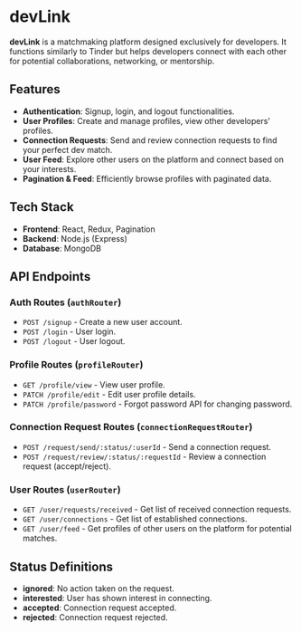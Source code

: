 # devLink

**devLink** is a matchmaking platform designed exclusively for developers. It functions similarly to Tinder but helps developers connect with each other for potential collaborations, networking, or mentorship.

## Features

- **Authentication**: Signup, login, and logout functionalities.
- **User Profiles**: Create and manage profiles, view other developers' profiles.
- **Connection Requests**: Send and review connection requests to find your perfect dev match.
- **User Feed**: Explore other users on the platform and connect based on your interests.
- **Pagination & Feed**: Efficiently browse profiles with paginated data.

## Tech Stack

- **Frontend**: React, Redux, Pagination
- **Backend**: Node.js (Express)
- **Database**: MongoDB

## API Endpoints

### Auth Routes (`authRouter`)
- `POST /signup` - Create a new user account.
- `POST /login` - User login.
- `POST /logout` - User logout.

### Profile Routes (`profileRouter`)
- `GET /profile/view` - View user profile.
- `PATCH /profile/edit` - Edit user profile details.
- `PATCH /profile/password` - Forgot password API for changing password.

### Connection Request Routes (`connectionRequestRouter`)
- `POST /request/send/:status/:userId` - Send a connection request.
- `POST /request/review/:status/:requestId` - Review a connection request (accept/reject).

### User Routes (`userRouter`)
- `GET /user/requests/received` - Get list of received connection requests.
- `GET /user/connections` - Get list of established connections.
- `GET /user/feed` - Get profiles of other users on the platform for potential matches.

## Status Definitions

- **ignored**: No action taken on the request.
- **interested**: User has shown interest in connecting.
- **accepted**: Connection request accepted.
- **rejected**: Connection request rejected.

